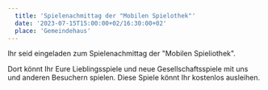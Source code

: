 ```yaml
---
  title: 'Spielenachmittag der "Mobilen Spielothek"'
  date: '2023-07-15T15:00:00+02/16:30:00+02'
  place: 'Gemeindehaus'
---
```


Ihr seid eingeladen zum Spielenachmittag der "Mobilen Spieliothek".

Dort könnt Ihr Eure Lieblingsspiele und neue Gesellschaftsspiele mit uns und anderen Besuchern spielen.
Diese Spiele könnt Ihr kostenlos ausleihen.
